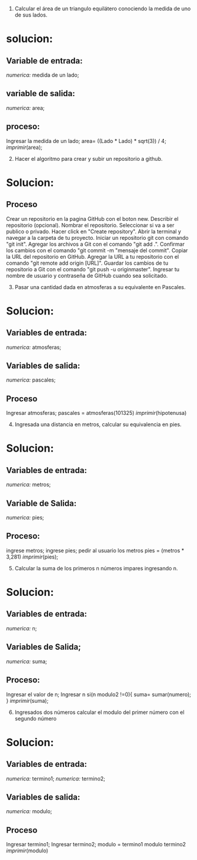 1. Calcular el área de un triangulo equilátero conociendo la medida de uno de sus lados.
 
 # solucion:

 ## Variable de entrada:
 *numerica:* medida de un lado;

 ## variable de salida:
 *numerica:* area;

 ## proceso:
 Ingresar la medida de un lado;
 area= ((Lado * Lado) * sqrt(3)) / 4;
 *imprimir*(area);

2. Hacer el algoritmo para crear y subir un repositorio a github.

# Solucion:

## Proceso 
 Crear un repositorio en la pagina GitHub con el boton new.
 Describir el repositorio (opcional).
 Nombrar el repositorio.
 Seleccionar si va a ser publico o privado.
 Hacer click en "Create repository".
 Abrir la terminal y navegar a la carpeta de tu proyecto.
 Iniciar un repositorio git con comando "git init".
 Agregar los archivos a Git con el comando "git add .".
 Confirmar los cambios con el comando "git commit -m "mensaje del commit".
 Copiar la URL del repositorio en GitHub.
 Agregar la URL a tu repositorio con el comando "git remote add origin [URL]".
 Guardar los cambios de tu repositorio a Git con el comando "git push -u originmaster".
 Ingresar tu nombre de usuario y contraseña de GitHub cuando sea solicitado.

3. Pasar una cantidad dada en atmosferas a su equivalente en Pascales.

# Solucion:

## Variables de entrada:
*numerica:* atmosferas;

## Variables de salida:
*numerica:* pascales;

## Proceso 
Ingresar atmosferas;
pascales = atmosferas(101325)
*imprimir*(hipotenusa)

4. Ingresada una distancia en metros, calcular su equivalencia en pies.

# Solucion:

## Variables de entrada:
*numerica:* metros;

## Variable de Salida:
*numerica:* pies;

## Proceso:
ingrese metros;
ingrese pies;
pedir al usuario los metros
pies = (metros * 3,281)
*imprimir*(pies);


5. Calcular la suma de los primeros n números impares ingresando n.
# Solucion:

## Variables de entrada:
*numerica:* n;

## Variables de Salida;
*numerica:* suma;

## Proceso:
Ingresar el valor de n;
Ingresar n
si(n modulo2 !=0){
        suma= sumar(numero);
}
*imprimir*(suma);

6. Ingresados dos números calcular el modulo del primer número con el segundo número

# Solucion:

## Variables de entrada:
*numerica:* termino1;
*numerica:* termino2;

## Variables de salida:
*numerica:* modulo;

## Proceso 
Ingresar termino1;
Ingresar termino2;
modulo = termino1 modulo termino2
*imprimir*(modulo)